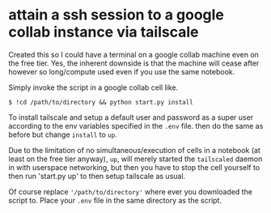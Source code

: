 # attain a ssh session to a google collab instance via tailscale

Created this so I could have a terminal on a google collab machine even on the free tier.
Yes, the inherent downside is that the machine will cease after however so long/compute used even if you use the same notebook.

Simply invoke the script in a google collab cell like.

```console
$ !cd /path/to/directory && python start.py install
```
To install tailscale and setup a default user and password as a super user according to the env variables specified in the `.env` file.
then do the same as before but change `install` to `up`.

Due to the limitation of no simultaneous/execution of cells in a notebook (at least on the free tier anyway),
`up`, will merely started the `tailscaled` daemon in with userspace networking, but then you have to stop the cell yourself to then run
'start.py up' to then setup tailscale as usual.

Of course replace `'/path/to/directory'` where ever you downloaded the script to.
Place your `.env` file in the same directory as the script.
